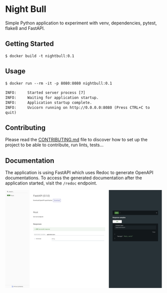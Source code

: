 # Night Bull

Simple Python application to experiment with venv, dependencies, pytest,
flake8 and FastAPI.

## Getting Started

```console
$ docker build -t nightbull:0.1
```

## Usage

```console
$ docker run --rm -it -p 8080:8080 nightbull:0.1
```

```
INFO:     Started server process [7]
INFO:     Waiting for application startup.
INFO:     Application startup complete.
INFO:     Uvicorn running on http://0.0.0.0:8080 (Press CTRL+C to quit)
```

## Contributing

Please read the [CONTRIBUTING.md](/CONTRIBUTING.md) file to discover how to
set up the project to be able to contribute, run lints, tests...

## Documentation

The application is using FastAPI which uses Redoc to generate OpenAPI
documentations. To access the generated documentation after the application
started, visit the `/redoc` endpoint.

![Documentation](/documentation.png)
